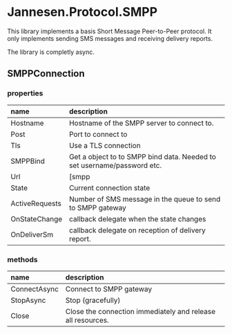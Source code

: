 ﻿# Jannesen.Protocol.SMPP

This library implements a basis Short Message Peer-to-Peer protocol. It only implements sending SMS messages and receiving delivery reports.

The library is completly async.

## SMPPConnection

### properties

| name           | description
|:---------------|:-------
| Hostname       | Hostname of the SMPP server to connect to.
| Post           | Port to connect to
| Tls            | Use a TLS connection
| SMPPBind       | Get a object to to SMPP bind data. Needed to set username/password etc.
| Url            | [smpp|smpps]://&lt;hostname&gt;:&lt;port&gt;
| State          | Current connection state
| ActiveRequests | Number of SMS message in the queue to send to SMPP gateway
| OnStateChange  | callback delegate when the state changes
| OnDeliverSm    | callback delegate on reception of delivery report.


### methods

| name         | description
|:-------------|:-------
| ConnectAsync | Connect to SMPP gateway 
| StopAsync    | Stop (gracefully)
| Close        | Close the connection immediately and release all resources.
